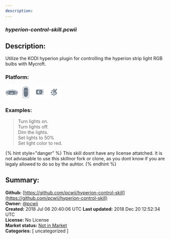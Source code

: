```yaml
---
description: 
---
```


### _hyperion-control-skill.pcwii_  
## Description:  
Utilize the KODI hyperion plugin for controlling the hyperion strip light RGB bulbs with Mycroft.  
  
### Platform:  
 ![Mark I](../.gitbook/assets/mark-1-icon.png)  ![Mark II](../.gitbook/assets/mark-2-icon.png)  ![Picroft](../.gitbook/assets/picroft-icon.png)  ![plasmoid](../.gitbook/assets/kde.png)   
### Examples:  
> Turn lights on.  
> Turn lights off.  
> Dim the lights.  
> Set lights to 50%  
> Set light color to red.  
  
{% hint style="danger" %}
This skill dosnt have any license attatched. It is not adviasable to use this skillnor fork or clone, as you dont know if you are legaly allowed to do so by the auhtor.
{% endhint %}
  
## Summary:  
**Github:** [https://github.com/pcwii/hyperion-control-skill](https://github.com/pcwii/hyperion-control-skill)  
**Owner:** [@pcwii](https://github.com/pcwii)  
**Created:** 2018 Jul 06 20:40:06 UTC  **Last updated:** 2018 Dec 20 12:52:34 UTC  
**License:** No License  
**Market status:** [Not in Market](https://market.mycroft.ai/skill/)  
**Categories:** [ uncategorized ]   
